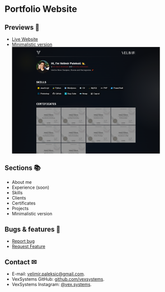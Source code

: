 # Portfolio Website

## **Previews** 👀
- [Live Website](https://velimirpaleksic.github.io/portfolio/)
- [Minimalistic version](https://velimirpaleksic.github.io/portfolio/minimalistic)
![Demo Screenshot](screenshot.png)

## **Sections** 📚
- About me
- Experience (soon)
- Skills
- Clients
- Certificates
- Projects
- Minimalistic version

## **Bugs & features** 🧩
- [Report bug](https://github.com/velimirpaleksic/portfolio/issues)
- [Request Feature](https://github.com/velimirpaleksic/portfolio/issues)

## **Contact** ✉
- E-mail: [velimir.paleksic@gmail.com](velimir.paleksic@gmail.com).
- VexSystems GitHub: [github.com/vexsystems](https://github.com/vexsystems).
- VexSystems Instagram: [@vex.systems](https://www.instagram.com/vex.systems/).